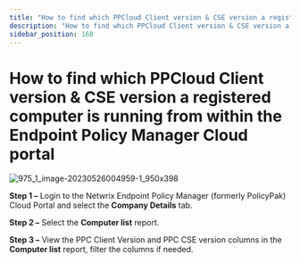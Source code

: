 ```yaml
---
title: "How to find which PPCloud Client version & CSE version a registered computer is running from within the Endpoint Policy Manager Cloud portal"
description: "How to find which PPCloud Client version & CSE version a registered computer is running from within the Endpoint Policy Manager Cloud portal"
sidebar_position: 160
---
```


# How to find which PPCloud Client version & CSE version a registered computer is running from within the Endpoint Policy Manager Cloud portal

![975_1_image-20230526004959-1_950x398](/images/endpointpolicymanager/cloud/975_1_image-20230526004959-1_950x398.webp)

**Step 1 –** Login to the Netwrix Endpoint Policy Manager (formerly PolicyPak) Cloud Portal and
select the **Company Details** tab.

**Step 2 –** Select the **Computer list** report.

**Step 3 –** View the PPC Client Version and PPC CSE version columns in the **Computer list**
report, filter the columns if needed.
